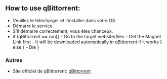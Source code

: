## How to use qBittorrent:

- Veuillez le télecharger et l'installer dans votre OS
- Démarre le service
- S'il démarre correctement, vous êtes chanceux.
- if (qBittorrent == run){
       - Go to the target website/files
       - Get the Magnet Link first
       - It will be downloaded automatically in qBittorrent if it works
   } else {
       - Die
   }

### Autres

- Site officiel de qBittorrent: [qBittorrent](https://www.qbittorrent.org/)
